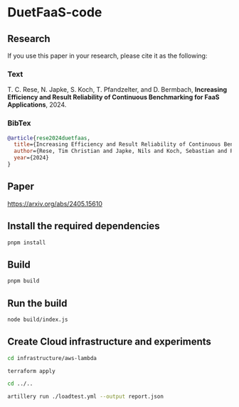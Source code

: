 # DuetFaaS-code
## Research
If you use this paper in your research, please cite it as the following:

### Text
T. C. Rese, N. Japke, S. Koch, T. Pfandzelter, and D. Bermbach, **Increasing Efficiency and Result Reliability of Continuous Benchmarking for FaaS Applications**, 2024.
### BibTex
```bibtex
@article{rese2024duetfaas,
  title={Increasing Efficiency and Result Reliability of Continuous Benchmarking for FaaS Applications},
  author={Rese, Tim Christian and Japke, Nils and Koch, Sebastian and Pfandzelter, Tobias and Bermbach, David},
  year={2024}
}
```
## Paper 
https://arxiv.org/abs/2405.15610
## Install the required dependencies
```sh
pnpm install
```
## Build
```sh
pnpm build
```
## Run the build
```sh
node build/index.js
```
## Create Cloud infrastructure and experiments
```sh
cd infrastructure/aws-lambda
```

```sh
terraform apply
```

```sh
cd ../..
```

```sh
artillery run ./loadtest.yml --output report.json
```
